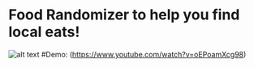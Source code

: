 # Food Randomizer to help you find local eats!
![alt text](https://i9.ytimg.com/vi/oEPoamXcg98/mq1.jpg?sqp=CPjWn94F&rs=AOn4CLAfng3J4Cx4IbcdaaLlYHTo6iHBlg)
#Demo: (https://www.youtube.com/watch?v=oEPoamXcg98)

